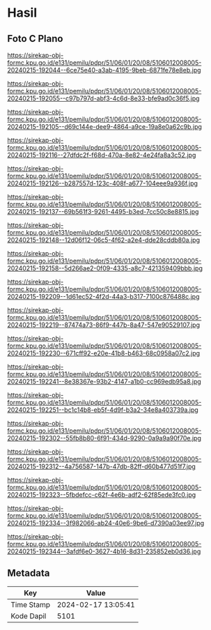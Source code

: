 # Hasil

## Foto C Plano

https://sirekap-obj-formc.kpu.go.id/e131/pemilu/pdpr/51/06/01/20/08/5106012008005-20240215-192044--6ce75e40-a3ab-4195-9beb-6871fe78e8eb.jpg

https://sirekap-obj-formc.kpu.go.id/e131/pemilu/pdpr/51/06/01/20/08/5106012008005-20240215-192055--c97b797d-abf3-4c6d-8e33-bfe9ad0c36f5.jpg

https://sirekap-obj-formc.kpu.go.id/e131/pemilu/pdpr/51/06/01/20/08/5106012008005-20240215-192105--d69c144e-dee9-4864-a9ce-19a8e0a62c9b.jpg

https://sirekap-obj-formc.kpu.go.id/e131/pemilu/pdpr/51/06/01/20/08/5106012008005-20240215-192116--27dfdc2f-f68d-470a-8e82-4e24fa8a3c52.jpg

https://sirekap-obj-formc.kpu.go.id/e131/pemilu/pdpr/51/06/01/20/08/5106012008005-20240215-192126--b287557d-123c-408f-a677-104eee9a936f.jpg

https://sirekap-obj-formc.kpu.go.id/e131/pemilu/pdpr/51/06/01/20/08/5106012008005-20240215-192137--69b561f3-9261-4495-b3ed-7cc50c8e8815.jpg

https://sirekap-obj-formc.kpu.go.id/e131/pemilu/pdpr/51/06/01/20/08/5106012008005-20240215-192148--12d06f12-06c5-4f62-a2e4-dde28cddb80a.jpg

https://sirekap-obj-formc.kpu.go.id/e131/pemilu/pdpr/51/06/01/20/08/5106012008005-20240215-192158--5d266ae2-0f09-4335-a8c7-421359409bbb.jpg

https://sirekap-obj-formc.kpu.go.id/e131/pemilu/pdpr/51/06/01/20/08/5106012008005-20240215-192209--1d61ec52-4f2d-44a3-b317-7100c876488c.jpg

https://sirekap-obj-formc.kpu.go.id/e131/pemilu/pdpr/51/06/01/20/08/5106012008005-20240215-192219--87474a73-86f9-447b-8a47-547e90529107.jpg

https://sirekap-obj-formc.kpu.go.id/e131/pemilu/pdpr/51/06/01/20/08/5106012008005-20240215-192230--671cff92-e20e-41b8-b463-68c0958a07c2.jpg

https://sirekap-obj-formc.kpu.go.id/e131/pemilu/pdpr/51/06/01/20/08/5106012008005-20240215-192241--8e38367e-93b2-4147-a1b0-cc969edb95a8.jpg

https://sirekap-obj-formc.kpu.go.id/e131/pemilu/pdpr/51/06/01/20/08/5106012008005-20240215-192251--bc1c14b8-eb5f-4d9f-b3a2-34e8a403739a.jpg

https://sirekap-obj-formc.kpu.go.id/e131/pemilu/pdpr/51/06/01/20/08/5106012008005-20240215-192302--55fb8b80-6f91-434d-9290-0a9a9a90f70e.jpg

https://sirekap-obj-formc.kpu.go.id/e131/pemilu/pdpr/51/06/01/20/08/5106012008005-20240215-192312--4a756587-147b-47db-82ff-d60b477d51f7.jpg

https://sirekap-obj-formc.kpu.go.id/e131/pemilu/pdpr/51/06/01/20/08/5106012008005-20240215-192323--5fbdefcc-c62f-4e6b-adf2-62f85ede3fc0.jpg

https://sirekap-obj-formc.kpu.go.id/e131/pemilu/pdpr/51/06/01/20/08/5106012008005-20240215-192334--3f982066-ab24-40e6-9be6-d7390a03ee97.jpg

https://sirekap-obj-formc.kpu.go.id/e131/pemilu/pdpr/51/06/01/20/08/5106012008005-20240215-192344--3afdf6e0-3627-4b16-8d31-235852eb0d36.jpg


## Metadata

| Key        | Value               |
| ---------- | ------------------- |
| Time Stamp | 2024-02-17 13:05:41 |
| Kode Dapil | 5101                |



